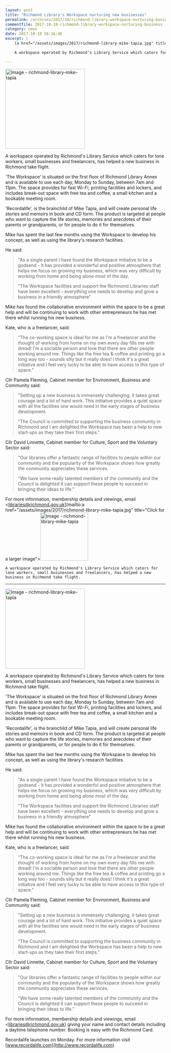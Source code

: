 ```yaml
---
layout: post
title: "Richmond Library's Workspace nurturing new businesses"
permalink: /archives/2017/10/richmond-library-workspace-nurturing-business.html
commentfile: 2017-10-18-richmond-library-workspace-nurturing-business
category: news
date: 2017-10-18 16:16:46
excerpt: |
    [a href="/assets/images/2017/richmond-library-mike-tapia.jpg" title="Click for a larger image"><img src="/assets/images/2017/richmond-library-mike-tapia-thumb.jpg" width="150" alt="Image - richmond-library-mike-tapia"  class="photo right"/></a>

    A workspace operated by Richmond's Library Service which caters for lone workers, small businesses and freelancers, has helped a new business in Richmond take flight.

---
```


<a href="/assets/images/2017/richmond-library-mike-tapia.jpg" title="Click for a larger image"><img src="/assets/images/2017/richmond-library-mike-tapia-thumb.jpg" width="250" alt="Image - richmond-library-mike-tapia"  class="photo right"/></a>

A workspace operated by Richmond's Library Service which caters for lone workers, small businesses and freelancers, has helped a new business in Richmond take flight.

'The Workspace' is situated on the first floor of Richmond Library Annex and is available to use each day, Monday to Sunday, between 7am and 11pm. The space provides for fast Wi-Fi, printing facilities and lockers, and includes break-out space with free tea and coffee, a small kitchen and a bookable meeting room.

'Recordalife', is the brainchild of Mike Tapia, and will create personal life stories and memoirs in book and CD form. The product is targeted at people who want to capture the life stories, memories and anecdotes of their parents or grandparents, or for people to do it for themselves.

Mike has spent the last few months using the Workspace to develop his concept, as well as using the library's research facilities.

He said:

> "As a single parent I have found the Workspace initiative to be a godsend - it has provided a wonderful and positive atmosphere that helps me focus on growing my business, which was very difficult by working from home and being alone most of the day.
> 
>  "The Workspace facilities and support the Richmond Libraries staff have been excellent - everything one needs to develop and grow a business in a friendly atmosphere"
> 
 Mike has found the collaborative environment within the space to be a great help and will be continuing to work with other entrepreneurs he has met there whilst running his new business.

Kate, who is a freelancer, said:

> "The co-working space is ideal for me as I'm a freelancer and the thought of working from home on my own every day fills me with dread! I'm a sociable person and love that there are other people working around me. Things like the free tea & coffee and printing go a long way too - sounds silly but it really does! I think it's a great initiative and I feel very lucky to be able to have access to this type of space."

Cllr Pamela Fleming, Cabinet member for Environment, Business and Community said:

> "Setting up a new business is immensely challenging, it takes great courage and a lot of hard work. This initiative provides a quiet space with all the facilities one would need in the early stages of business development.
> 
> "The Council is committed to supporting the business community in Richmond and I am delighted the Workspace has been a help to new start-ups as they take their first steps."

Cllr David Linnette, Cabinet member for Culture, Sport and the Voluntary Sector said:

> "Our libraries offer a fantastic range of facilities to people within our community and the popularity of the Workspace shows how greatly the community appreciates these services.
> 
>  "We have some really talented members of the community and the Council is delighted it can support these people to succeed in bringing their ideas to life."
> 
> 
 For more information, membership details and viewings, email <libraries@richmond.gov.uk](mailto:a href="/assets/images/2017/richmond-library-mike-tapia.jpg" title="Click for a larger image"><img src="/assets/images/2017/richmond-library-mike-tapia-thumb.jpg" width="150" alt="Image - richmond-library-mike-tapia"  class="photo right"/></a>

    A workspace operated by Richmond's Library Service which caters for lone workers, small businesses and freelancers, has helped a new business in Richmond take flight.

---

<a href="/assets/images/2017/richmond-library-mike-tapia.jpg" title="Click for a larger image"><img src="/assets/images/2017/richmond-library-mike-tapia-thumb.jpg" width="250" alt="Image - richmond-library-mike-tapia"  class="photo right"/></a>

A workspace operated by Richmond's Library Service which caters for lone workers, small businesses and freelancers, has helped a new business in Richmond take flight.

'The Workspace' is situated on the first floor of Richmond Library Annex and is available to use each day, Monday to Sunday, between 7am and 11pm. The space provides for fast Wi-Fi, printing facilities and lockers, and includes break-out space with free tea and coffee, a small kitchen and a bookable meeting room.

'Recordalife', is the brainchild of Mike Tapia, and will create personal life stories and memoirs in book and CD form. The product is targeted at people who want to capture the life stories, memories and anecdotes of their parents or grandparents, or for people to do it for themselves.

Mike has spent the last few months using the Workspace to develop his concept, as well as using the library's research facilities.

He said:

> "As a single parent I have found the Workspace initiative to be a godsend - it has provided a wonderful and positive atmosphere that helps me focus on growing my business, which was very difficult by working from home and being alone most of the day.
> 
>  "The Workspace facilities and support the Richmond Libraries staff have been excellent - everything one needs to develop and grow a business in a friendly atmosphere"
> 
 Mike has found the collaborative environment within the space to be a great help and will be continuing to work with other entrepreneurs he has met there whilst running his new business.

Kate, who is a freelancer, said:

> "The co-working space is ideal for me as I'm a freelancer and the thought of working from home on my own every day fills me with dread! I'm a sociable person and love that there are other people working around me. Things like the free tea & coffee and printing go a long way too - sounds silly but it really does! I think it's a great initiative and I feel very lucky to be able to have access to this type of space."

Cllr Pamela Fleming, Cabinet member for Environment, Business and Community said:

> "Setting up a new business is immensely challenging, it takes great courage and a lot of hard work. This initiative provides a quiet space with all the facilities one would need in the early stages of business development.
> 
> "The Council is committed to supporting the business community in Richmond and I am delighted the Workspace has been a help to new start-ups as they take their first steps."

Cllr David Linnette, Cabinet member for Culture, Sport and the Voluntary Sector said:

> "Our libraries offer a fantastic range of facilities to people within our community and the popularity of the Workspace shows how greatly the community appreciates these services.
> 
>  "We have some really talented members of the community and the Council is delighted it can support these people to succeed in bringing their ideas to life."
> 
> 
 For more information, membership details and viewings, email <libraries@richmond.gov.uk) giving your name and contact details including a daytime telephone number. Booking is easy with the Richmond Card.

Recordalife launches on Monday. For more information visit [www.recordalife.com](http://www.recordalife.com)
